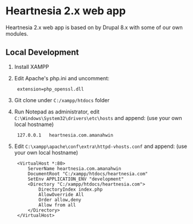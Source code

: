 # Heartnesia 2.x web app

Heartnesia 2.x web app is based on by Drupal 8.x with some of our own modules.

## Local Development

1. Install XAMPP
2. Edit Apache's php.ini and uncomment:

        extension=php_openssl.dll

3. Git clone under `C:/xampp/htdocs` folder
4. Run Notepad as administrator, edit `C:\Windows\System32\drivers\etc\hosts` and append: (use your own local hostname)

        127.0.0.1	heartnesia.com.amanahwin

5. Edit `C:\xampp\apache\conf\extra\httpd-vhosts.conf` and append: (use your own local hostname)

        <VirtualHost *:80>
            ServerName heartnesia.com.amanahwin
            DocumentRoot "C:/xampp/htdocs/heartnesia.com"
            SetEnv APPLICATION_ENV "development"
            <Directory "C:/xampp/htdocs/heartnesia.com">
                DirectoryIndex index.php
                AllowOverride All
                Order allow,deny
                Allow from all
            </Directory>
        </VirtualHost>
